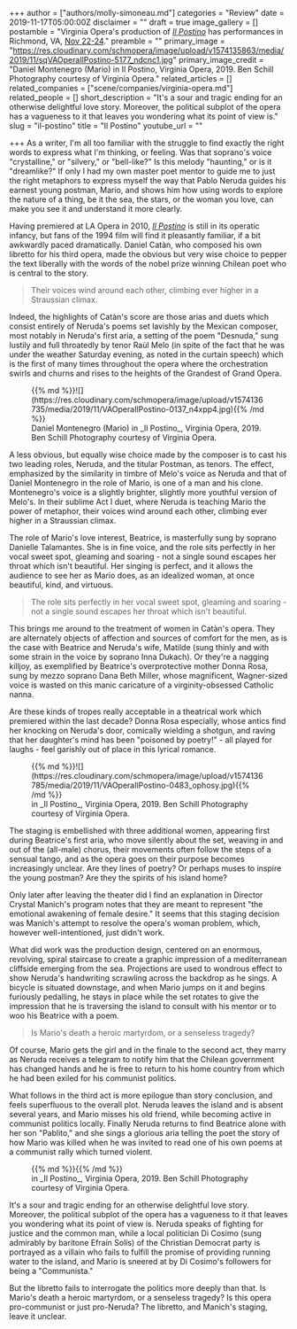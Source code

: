 +++
author = ["authors/molly-simoneau.md"]
categories = "Review"
date = 2019-11-17T05:00:00Z
disclaimer = ""
draft = true
image_gallery = []
postamble = "Virginia Opera's production of [_Il Postino_](https://vaopera.org/experience/il-postino/) has performances in Richmond, VA, [Nov 22-24](https://www.etix.com/ticket/v/8084/virginia-opera-dominion-energy-center-carpenter-theatre?performance_id=3281149&country=US&language=en)."
preamble = ""
primary_image = "https://res.cloudinary.com/schmopera/image/upload/v1574135863/media/2019/11/sqVAOperaIlPostino-5177_ndcnc1.jpg"
primary_image_credit = "Daniel Montenegro (Mario) in Il Postino, Virginia Opera, 2019. Ben Schill Photography courtesy of Virginia Opera."
related_articles = []
related_companies = ["scene/companies/virginia-opera.md"]
related_people = []
short_description = "It's a sour and tragic ending for an otherwise delightful love story. Moreover, the political subplot of the opera has a vagueness to it that leaves you wondering what its point of view is."
slug = "il-postino"
title = "Il Postino"
youtube_url = ""

+++
As a writer, I'm all too familiar with the struggle to find exactly the right words to express what I'm thinking, or feeling. Was that soprano's voice "crystalline," or "silvery," or "bell-like?" Is this melody "haunting," or is it "dreamlike?" If only I had my own master poet mentor to guide me to just the right metaphors to express myself the way that Pablo Neruda guides his earnest young postman, Mario, and shows him how using words to explore the nature of a thing, be it the sea, the stars, or the woman you love, can make you see it and understand it more clearly.

Having premiered at LA Opera in 2010, [_Il Postino_](https://vaopera.org/experience/il-postino/) is still in its operatic infancy, but fans of the 1994 film will find it pleasantly familiar, if a bit awkwardly paced dramatically. Daniel Catàn, who composed his own libretto for his third opera, made the obvious but very wise choice to pepper the text liberally with the words of the nobel prize winning Chilean poet who is central to the story. 

> Their voices wind around each other, climbing ever higher in a Straussian climax.

Indeed, the highlights of Catàn's score are those arias and duets which consist entirely of Neruda's poems set lavishly by the Mexican composer, most notably in Neruda's first aria, a setting of the poem "Desnuda," sung lustily and full throatedly by tenor Raùl Melo (in spite of the fact that he was under the weather Saturday evening, as noted in the curtain speech) which is the first of many times throughout the opera where the orchestration swirls and churns and rises to the heights of the Grandest of Grand Opera.

<figure data-type="image">{{% md %}}![](https://res.cloudinary.com/schmopera/image/upload/v1574136735/media/2019/11/VAOperaIlPostino-0137_n4xpp4.jpg){{% /md %}}

<figcaption>Daniel Montenegro (Mario) in _Il Postino_, Virginia Opera, 2019. Ben Schill Photography courtesy of Virginia Opera.</figcaption>  
</figure>

A less obvious, but equally wise choice made by the composer is to cast his two leading roles, Neruda, and the titular Postman, as tenors. The effect, emphasized by the similarity in timbre of Melo's voice as Neruda and that of Daniel Montenegro in the role of Mario, is one of a man and his clone. Montenegro's voice is a slightly brighter, slightly more youthful version of Melo's. In their sublime Act I duet, where Neruda is teaching Mario the power of metaphor, their voices wind around each other, climbing ever higher in a Straussian climax.

The role of Mario's love interest, Beatrice, is masterfully sung by soprano Danielle Talamantes. She is in fine voice, and the role sits perfectly in her vocal sweet spot, gleaming and soaring - not a single sound escapes her throat which isn't beautiful. Her singing is perfect, and it allows the audience to see her as Mario does, as an idealized woman, at once beautiful, kind, and virtuous.

> The role sits perfectly in her vocal sweet spot, gleaming and soaring - not a single sound escapes her throat which isn't beautiful.

This brings me around to the treatment of women in Catàn's opera. They are alternately objects of affection and sources of comfort for the men, as is the case with Beatrice and Neruda's wife, Matilde (sung thinly and with some strain in the voice by soprano Inna Dukach). Or they're a nagging killjoy, as exemplified by Beatrice's overprotective mother Donna Rosa, sung by mezzo soprano Dana Beth Miller, whose magnificent, Wagner-sized voice is wasted on this manic caricature of a virginity-obsessed Catholic nanna. 

Are these kinds of tropes really acceptable in a theatrical work which premiered within the last decade? Donna Rosa especially, whose antics find her knocking on Neruda's door, comically wielding a shotgun, and raving that her daughter's mind has been "poisoned by poetry!" - all played for laughs - feel garishly out of place in this lyrical romance.

<figure data-type="image">{{% md %}}![](https://res.cloudinary.com/schmopera/image/upload/v1574136785/media/2019/11/VAOperaIlPostino-0483_ophosy.jpg){{% /md %}}

<figcaption> in _Il Postino_, Virginia Opera, 2019. Ben Schill Photography courtesy of Virginia Opera.</figcaption>  
</figure>

The staging is embellished with three additional women, appearing first during Beatrice's first aria, who move silently about the set, weaving in and out of the (all-male) chorus, their movements often follow the steps of a sensual tango, and as the opera goes on their purpose becomes increasingly unclear. Are they lines of poetry? Or perhaps muses to inspire the young postman? Are they the spirits of his island home? 

Only later after leaving the theater did I find an explanation in Director Crystal Manich's program notes that they are meant to represent "the emotional awakening of female desire." It seems that this staging decision was Manich's attempt to resolve the opera's woman problem, which, however well-intentioned, just didn't work.

What did work was the production design, centered on an enormous, revolving, spiral staircase to create a graphic impression of a mediterranean cliffside emerging from the sea. Projections are used to wondrous effect to show Neruda's handwriting scrawling across the backdrop as he sings. A bicycle is situated downstage, and when Mario jumps on it and begins furiously pedalling, he stays in place while the set rotates to give the impression that he is traversing the island to consult with his mentor or to woo his Beatrice with a poem.

> Is Mario's death a heroic martyrdom, or a senseless tragedy?

Of course, Mario gets the girl and in the finale to the second act, they marry as Neruda receives a telegram to notify him that the Chilean government has changed hands and he is free to return to his home country from which he had been exiled for his communist politics. 

What follows in the third act is more epilogue than story conclusion, and feels superfluous to the overall plot. Neruda leaves the island and is absent several years, and Mario misses his old friend, while becoming active in communist politics locally. Finally Neruda returns to find Beatrice alone with her son "Pablito," and she sings a glorious aria telling the poet the story of how Mario was killed when he was invited to read one of his own poems at a communist rally which turned violent.

<figure data-type="image">{{% md %}}{{% /md %}}

<figcaption> in _Il Postino_, Virginia Opera, 2019. Ben Schill Photography courtesy of Virginia Opera.</figcaption>  
</figure>

It's a sour and tragic ending for an otherwise delightful love story. Moreover, the political subplot of the opera has a vagueness to it that leaves you wondering what its point of view is. Neruda speaks of fighting for justice and the common man, while a local politician Di Cosimo (sung admirably by baritone Efraín Solís) of the Christian Democrat party is portrayed as a villain who fails to fulfill the promise of providing running water to the island, and Mario is sneered at by Di Cosimo's followers for being a "Communista." 

But the libretto fails to interrogate the politics more deeply than that. Is Mario's death a heroic martyrdom, or a senseless tragedy? Is this opera pro-communist or just pro-Neruda? The libretto, and Manich's staging, leave it unclear.